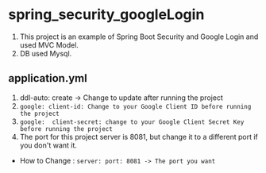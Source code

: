 # spring_security_googleLogin
 1. This project is an example of Spring Boot Security and Google Login and used MVC Model.
 2. DB used Mysql.

## application.yml
1. ddl-auto: create -> Change to update after running the project
2. `google:
      client-id: Change to your Google Client ID before running the project`
3. `google: 
      client-secret: change to your Google Client Secret Key before running the project`
4. The port for this project server is 8081, but change it to a different port if you don't want it.
  - How to Change : `server: port: 8081 -> The port you want`
